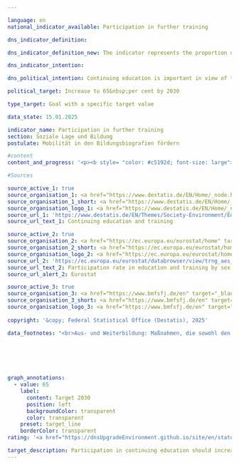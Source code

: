 ```yaml
---

language: en        
national_indicator_available: Participation in further training        

dns_indicator_definition:         

dns_indicator_definition_new: The indicator represents the proportion of the population aged 25&nbsp;to 64&nbsp;(in per cent) who have participated in formal or non-formal education or training in the 12&nbsp;months prior to the survey. Formal education and training is defined as education provided through the system of schools, colleges, universities and other formal educational institutions. Non-formal education and training includes all organised and sustained learning activities that are not part of formal education.        

dns_indicator_intention:         

dns_political_intention: Continuing education is important in view of the changes in the economy, the labour market and society. With its National Continuing Education Strategy, the German government has already set itself the goal of attracting more employees and companies to continuing education and training in 2022.        

political_target: Increase to 65&nbsp;per cent by 2030        

type_target: Goal with a specific target value        

data_state: 15.01.2025        

indicator_name: Participation in further training        
section: Soziale Lage und Bildung        
postulate: Mobilität in den Bildungsbiografien fördern        

#content         
content_and_progress: '<p><b style= "color: #c5192d; font-size: large">4.3.a Participation in further training</b><br><br>The indicator measures the proportion of the population aged 25&nbsp;to 64&nbsp;who participated in formal or non-formal education or training in the twelve months prior to the survey. Formal education encompasses educational activities at schools, colleges, and universities that follow a defined curriculum, culminate in a qualification recognized within the national qualifications framework, such as a high school diploma, bachelor"s degree, or master"s degree, and last at least six months. Non-formal continuing education refers to organized learning activities outside the formal education system, such as vocational training, workshops, or online courses, that impart specific skills or knowledge and do not lead to a formal qualification.<br><br>The data for this indicator come from the Adult Education Survey (AES), a Europe-wide coordinated survey that maps the continuing education behavior of the adult population. It records the extent to which adults participate in formal or non-formal education, the types of continuing education activities they pursue, and their reasons for or against participating in continuing education. The survey is mandatory for all member states of the European Union (<abbr title="European Union" tabindex="0">EU</abbr>) and is conducted every six years. In the interim years, national surveys will be conducted in Germany, which will be conducted every three years starting in 2025&nbsp;(previously every two years).<br><br>Since the first survey in 2007, the proportion of 25- to 64-year-olds in continuing education has risen continuously from 45% to 62% in 2020. The continuing education participation rates for women and men in this age group have been almost equal since 2016. The last survey in 2022&nbsp;showed a slight decline to 60%, possibly related to the <abbr title="Coronavirus SARS-CoV-2" tabindex="0">COVID-19</abbr>&nbsp;pandemic and the associated restrictions, such as the lack of face-to-face teaching. A similar decline has also been observed in other continuing education surveys. In an <abbr title="European Union" tabindex="0">EU</abbr>-wide comparison, Germany is thus significantly above the <abbr title="European Union" tabindex="0">EU</abbr>-wide continuing education participation rate of 46.6%.<br><br>Non-formal education or training accounted for by far the largest share of the indicator value. In 2022, 57.8% of respondents reported participating in such measures, while only 7.4% were in formal education. This total exceeds the indicator value, as 5.2% of respondents participated in non-formal education in addition to formal education.<br><br>Among the non-formal education measures taken, the subject area "Business, Administration, and Law" was the most represented at 25.4%, followed by "Services" at 18.9%, "Health and Social Services" at 14.3%, and "Information and Communication Technologies" at 14.0%.<br><br>An analysis of the survey results by age group shows that participation in continuing education declines significantly with increasing age. While 70.5% of 25- to 34-year-olds participate in continuing education measures, this only applies to 61.8% of 35- to 44-year-olds, 60.1% of 45- to 54-year-olds, and 51.5% of 55- to 64-year-olds.<br><br>The indicator does not evaluate continuing education measures. For example, master"s degree programs are taken into account, as are one-off, short workshops attended purely for personal interest. The indicator therefore provides a good overall impression of the quantitative extent of training and continuing education, but does not allow conclusions to be drawn about the timing and quality of the measures taken.<br><br>Despite the decline, the average development in recent years shows a positive trend, so that the politically set target of 65% participation in continuing education could possibly be achieved as early as 2027, provided the average development of recent years continues.</p>'                

#Sources        

source_active_1: true
source_organisation_1: <a href="https://www.destatis.de/EN/Home/_node.html" target="_blank">Federal Statistical Office</a>
source_organisation_1_short: <a href="https://www.destatis.de/EN/Home/_node.html" target="_blank">Federal Statistical Office</a>
source_organisation_logo_1: <a href="https://www.destatis.de/EN/Home/_node.html" target="_blank"><img src="https://dnsTestEnvironment.github.io/dns-indicators/public/OrgImgEn/destatis.png" alt="Federal Statistical Office" title=" Click here to visit the homepage of the organizationFederal Statistical Office" style="height:60px; width:148px; border:transparent"/></a>
source_url_1: 'https://www.destatis.de/EN/Themes/Society-Environment/Education-Research-Culture/Continuing-Education/_node.html'
source_url_text_1: Continuing education and training

source_active_2: true
source_organisation_2: <a href="https://ec.europa.eu/eurostat/home" target="_blank" onclick="return confirm_alert('Eurostat', 'En')">Eurostat</a>
source_organisation_2_short: <a href="https://ec.europa.eu/eurostat/home" target="_blank" onclick="return confirm_alert('Eurostat', 'En')">Eurostat</a>
source_organisation_logo_2: <a href="https://ec.europa.eu/eurostat/home" target="_blank" onclick="return confirm_alert('Eurostat', 'En')"><img src="https://dnsTestEnvironment.github.io/dns-indicators/public/OrgImgEn/eurostat.png" alt="Eurostat" title=" Click here to visit the homepage of the organizationEurostat" style="height:60px; width:148px; border:transparent"/></a>
source_url_2: 'https://ec.europa.eu/eurostat/databrowser/view/trng_aes_100/default/table?category=educ.educ_part.trng.trng_aes_12m.trng_aes_12m0'
source_url_text_2: Participation rate in education and training by sex - <abbr title="European Statistical Office" tabindex="0">Eurostat</abbr> table [trng_aes_100]
source_url_alert_2: Eurostat

source_active_3: true
source_organisation_3: <a href="https://www.bmfsfj.de/en" target="_blank" onclick="return confirm_alert('the Federal Ministry for Family Affairs,Senior Citizens, Women and Youth', 'En')">Federal Ministry for Family Affairs,Senior Citizens, Women and Youth</a>
source_organisation_3_short: <a href="https://www.bmfsfj.de/en" target="_blank" onclick="return confirm_alert('the Federal Ministry for Family Affairs,Senior Citizens, Women and Youth', 'En')">Federal Ministry for Family Affairs,Senior Citizens, Women and Youth</a>
source_organisation_logo_3: <a href="https://www.bmfsfj.de/en" target="_blank" onclick="return confirm_alert('the Federal Ministry for Family Affairs,Senior Citizens, Women and Youth', 'En')"><img src="https://dnsTestEnvironment.github.io/dns-indicators/public/OrgImgEn/bmbfsfj.png" alt="Federal Ministry for Family Affairs,Senior Citizens, Women and Youth" title=" Click here to visit the homepage of the organizationFederal Ministry for Family Affairs,Senior Citizens, Women and Youth" style="height:60px; width:148px; border:transparent"/></a>
        
copyright: '&copy; Federal Statistical Office (Destatis), 2025'        

data_footnotes: "<br>Aus- und Weiterbildung: Maßnahmen, die sowohl den Besuch von allgemeinbildenden und beruflichen Schulen sowie von Hochschulen als auch die Teilnahme an Lehrveranstaltungen der allgemeinen oder beruflichen Weiterbildung in Form von Kursen, Seminaren, Tagungen oder Privatunterricht umfassen.<br>• Die Daten 2007, 2011, 2016&nbsp;und 2022&nbsp;basieren auf den Ergebnissen des AES.<br>• AES: Adult Education Survey (Europäische Erhebung über Lernaktivitäten im Erwachsenenalter).<br>• Die Daten 2010, 2012, 2014, 2018&nbsp;und 2020&nbsp;basieren auf einer Sonderauswertung und sind nicht öffentlich zugänglich."        

        

        


graph_annotations:
  - value: 65
    label:
      content: Target 2030
      position: left
      backgroundColor: transparent
      color: transparent
    preset: target_line
    borderColor: transparent                        
rating: '<a href="https://dnsUpgradeEnvironment.github.io/site/en/status"><img src="https://sdg-indikatoren.de/public/Wettersymbole/Sonne.png" title="If the trend from 2022 had continued, the target value would have been reached or missed by less than 5% of the difference between the target value and the value at that time." alt="Weathersymbol: Sun"/></a>'        

target_description: Participation in continuing education should increase to at least 65&nbsp;per cent by 2030.<br><br>Based on the target formulation, the average development of the last six years (despite a slight deterioration in 2022) shows an increase that, if maintained, would mean that the politically defined target would already be achieved in 2027. Indicator 4.3.a is rated "Sun" for the year 2022.        
---
```


